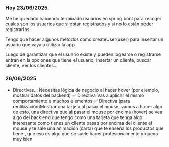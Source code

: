 ### Hoy 23/06/2025
Me he quedado habiendo terminado usuarios en spring boot para recoger cuales son los usuarios que si estan registrados y si no lo están poder registrarlos.

Tengo que hacer algunos métodos como createUser(user) para insertar un usuario que vaya a utilizar la app

Luego de garantizar que el usuario existe y pueden logearse o registrarse entran en la opciones que tiene el usuario, insertar un cliente, buscar cliente, ver los clientes...

### 26/06/2025
 - Directivas...
Necesitas lógica de negocio al hacer hover (por ejemplo, mostrar datos del backend)	✅ Directiva
Vas a aplicar el mismo comportamiento a muchos elementos	✅ Directiva (para reutilización)Mostrar una tarjeta al pasar el mouse, vamos a hacer algo de esto, una directiva que al pasar el mouse por encima (hover) se vea algo del back end que tengo como una tarjeta que tenga algo interesante como tienes un cliente pasas por encima del cliente el mouse y te sale una animación (carta) que te enseña los productos que tiene , que eso es algo que se suele hacer profesionalmente y queda muy bien
